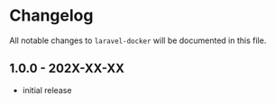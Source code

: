 # Changelog

All notable changes to `laravel-docker` will be documented in this file.

## 1.0.0 - 202X-XX-XX

- initial release
